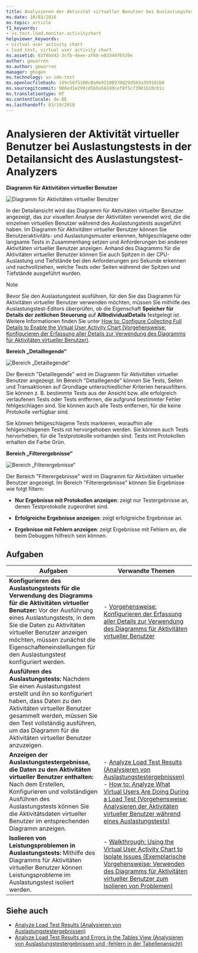 ```yaml
---
title: Analysieren der Aktivität virtueller Benutzer bei Auslastungstests in Visual Studio | Microsoft-Dokumentation
ms.date: 10/03/2016
ms.topic: article
f1_keywords:
- vs.test.load.monitor.activitychart
helpviewer_keywords:
- virtual user activity chart
- load test, virtual user activity chart
ms.assetid: 63f4bd42-3cfb-4eee-af68-e8334976539e
author: gewarren
ms.author: gewarren
manager: ghogen
ms.technology: vs-ide-test
ms.openlocfilehash: 149c56f5100c8a9e92108970d29d502a359181b0
ms.sourcegitcommit: 900ed1e299cd5bba56249cef8f5cf3981b10cb1c
ms.translationtype: HT
ms.contentlocale: de-DE
ms.lasthandoff: 03/19/2018
---
```

# <a name="analyzing-load-test-virtual-user-activity-in-the-details-view-of-the-load-test-analyzer"></a>Analysieren der Aktivität virtueller Benutzer bei Auslastungstests in der Detailansicht des Auslastungstest-Analyzers

**Diagramm für Aktivitäten virtueller Benutzer**

 ![Diagramm für Aktivitäten virtueller Benutzer](../test/media/virtual_actchart.png "Virtual_ActChart")

 In der Detailansicht wird das Diagramm für Aktivitäten virtueller Benutzer angezeigt, das zur visuellen Analyse der Aktivitäten verwendet wird, die die einzelnen virtuellen Benutzer während des Auslastungstests ausgeführt haben. Im Diagramm für Aktivitäten virtueller Benutzer können Sie Benutzeraktivitäts- und Auslastungsmuster erkennen, fehlgeschlagene oder langsame Tests in Zusammenhang setzen und Anforderungen bei anderen Aktivitäten virtueller Benutzer anzeigen. Anhand des Diagramms für die Aktivitäten virtueller Benutzer können Sie auch Spitzen in der CPU-Auslastung und Tiefstände bei den Anforderungen pro Sekunde erkennen und nachvollziehen, welche Tests oder Seiten während der Spitzen und Tiefstände ausgeführt wurden.

> [!NOTE]
> Bevor Sie den Auslastungstest ausführen, für den Sie das Diagramm für Aktivitäten virtueller Benutzer verwenden möchten, müssen Sie mithilfe des Auslastungstest-Editors überprüfen, ob die Eigenschaft **Speicher für Details der zeitlichen Steuerung** auf **AllIndividualDetails** festgelegt ist. Weitere Informationen finden Sie unter [How to: Configure Collecting Full Details to Enable the Virtual User Activity Chart (Vorgehensweise: Konfigurieren der Erfassung aller Details zur Verwendung des Diagramms für Aktivitäten virtueller Benutzer)](../test/how-to-configure-load-tests-to-collect-full-details.md).

 **Bereich „Detaillegende“**

 ![Bereich „Detaillegende“](../test/media/ltest_detailslegend.png "LTest_DetailsLegend")

 Der Bereich "Detaillegende" wird im Diagramm für Aktivitäten virtueller Benutzer angezeigt. Im Bereich "Detaillegende" können Sie Tests, Seiten und Transaktionen auf Grundlage unterschiedlicher Kriterien herausfiltern. Sie können z. B. bestimmte Tests aus der Ansicht bzw. alle erfolgreich verlaufenen Tests oder Tests entfernen, die aufgrund bestimmter Fehler fehlgeschlagen sind. Sie können auch alle Tests entfernen, für die keine Protokolle verfügbar sind.

 Sie können fehlgeschlagene Tests markieren, woraufhin alle fehlgeschlagenen Tests rot hervorgehoben werden. Sie können auch Tests hervorheben, für die Testprotokolle vorhanden sind. Tests mit Protokollen erhalten die Farbe Grün.

 **Bereich „Filterergebnisse“**

 ![Bereich „Filterergebnisse“](../test/media/ltest_filterresults.png "LTest_FilterResults")

 Der Bereich "Filterergebnisse" wird im Diagramm für Aktivitäten virtueller Benutzer angezeigt. Im Bereich "Filterergebnisse" können Sie Ergebnisse wie folgt filtern:

-   **Nur Ergebnisse mit Protokollen anzeigen**: zeigt nur Testergebnisse an, denen Testprotokolle zugeordnet sind.

-   **Erfolgreiche Ergebnisse anzeigen**: zeigt erfolgreiche Ergebnisse an.

-   **Ergebnisse mit Fehlern anzeigen**: zeigt Ergebnisse mit Fehlern an, die beim Debuggen hilfreich sein können.

## <a name="tasks"></a>Aufgaben

|Aufgaben|Verwandte Themen|
|-----------|-----------------------|
|**Konfigurieren des Auslastungstests für die Verwendung des Diagramms für die Aktivitäten virtueller Benutzer:** Vor der Ausführung eines Auslastungstests, in dem Sie die Daten zu Aktivitäten virtueller Benutzer anzeigen möchten, müssen zunächst die Eigenschafteneinstellungen für den Auslastungstest konfiguriert werden.|-   [Vorgehensweise: Konfigurieren der Erfassung aller Details zur Verwendung des Diagramms für Aktivitäten virtueller Benutzer](../test/how-to-configure-load-tests-to-collect-full-details.md)|
|**Ausführen des Auslastungstests:** Nachdem Sie einen Auslastungstest erstellt und ihn so konfiguriert haben, dass Daten zu den Aktivitäten virtueller Benutzer gesammelt werden, müssen Sie den Test vollständig ausführen, um das Diagramm für die Aktivitäten virtueller Benutzer anzuzeigen.||
|**Anzeigen der Auslastungstestergebnisse, die Daten zu den Aktivitäten virtueller Benutzer enthalten:** Nach dem Erstellen, Konfigurieren und vollständigen Ausführen des Auslastungstests können Sie die Aktivitätsdaten virtueller Benutzer im entsprechenden Diagramm anzeigen.|-   [Analyze Load Test Results (Analysieren von Auslastungstestergebnissen)](../test/analyze-load-test-results-using-the-load-test-analyzer.md)<br />-   [How to: Analyze What Virtual Users Are Doing During a Load Test (Vorgehensweise: Analysieren der Aktivitäten virtueller Benutzer während eines Auslastungstests)](../test/how-to-analyze-virtual-user-activity-during-a-load-test.md)|
|**Isolieren von Leistungsproblemen in Auslastungstests:** Mithilfe des Diagramms für Aktivitäten virtueller Benutzer können Leistungsprobleme im Auslastungstest isoliert werden.|-   [Walkthrough: Using the Virtual User Activity Chart to Isolate Issues (Exemplarische Vorgehensweise: Verwenden des Diagramms für Aktivitäten virtueller Benutzer zum Isolieren von Problemen)](../test/walkthrough-use-the-virtual-user-activity-chart-to-isolate-issues.md)|

## <a name="see-also"></a>Siehe auch

- [Analyze Load Test Results (Analysieren von Auslastungstestergebnissen)](../test/analyze-load-test-results-using-the-load-test-analyzer.md)
- [Analyze Load Test Results and Errors in the Tables View (Analysieren von Auslastungstestergebnissen und -fehlern in der Tabellenansicht)](../test/analyze-load-test-results-and-errors-in-the-tables-view.md)